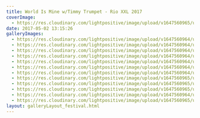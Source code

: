 ```yaml
---
title: World Is Mine w/Timmy Trumpet - Rio XXL 2017
coverImage:
  - https://res.cloudinary.com/lightpositive/image/upload/v1647560965/uploads/World%20Is%20Mine%20w/Timmy%20Trumpet%20-%20Rio%20XXL%202017/wim3.jpg
date: 2017-05-02 13:15:26
galleryImages: 
  - https://res.cloudinary.com/lightpositive/image/upload/v1647560964/uploads/World%20Is%20Mine%20w/Timmy%20Trumpet%20-%20Rio%20XXL%202017/wim11.jpg
  - https://res.cloudinary.com/lightpositive/image/upload/v1647560964/uploads/World%20Is%20Mine%20w/Timmy%20Trumpet%20-%20Rio%20XXL%202017/wim8.jpg
  - https://res.cloudinary.com/lightpositive/image/upload/v1647560964/uploads/World%20Is%20Mine%20w/Timmy%20Trumpet%20-%20Rio%20XXL%202017/wim1.jpg
  - https://res.cloudinary.com/lightpositive/image/upload/v1647560964/uploads/World%20Is%20Mine%20w/Timmy%20Trumpet%20-%20Rio%20XXL%202017/wim.jpg
  - https://res.cloudinary.com/lightpositive/image/upload/v1647560964/uploads/World%20Is%20Mine%20w/Timmy%20Trumpet%20-%20Rio%20XXL%202017/wim10.jpg
  - https://res.cloudinary.com/lightpositive/image/upload/v1647560964/uploads/World%20Is%20Mine%20w/Timmy%20Trumpet%20-%20Rio%20XXL%202017/wim9.jpg
  - https://res.cloudinary.com/lightpositive/image/upload/v1647560964/uploads/World%20Is%20Mine%20w/Timmy%20Trumpet%20-%20Rio%20XXL%202017/wim4.jpg
  - https://res.cloudinary.com/lightpositive/image/upload/v1647560965/uploads/World%20Is%20Mine%20w/Timmy%20Trumpet%20-%20Rio%20XXL%202017/wim7.jpg
  - https://res.cloudinary.com/lightpositive/image/upload/v1647560965/uploads/World%20Is%20Mine%20w/Timmy%20Trumpet%20-%20Rio%20XXL%202017/wim2.jpg
  - https://res.cloudinary.com/lightpositive/image/upload/v1647560965/uploads/World%20Is%20Mine%20w/Timmy%20Trumpet%20-%20Rio%20XXL%202017/wim6.jpg
  - https://res.cloudinary.com/lightpositive/image/upload/v1647560964/uploads/World%20Is%20Mine%20w/Timmy%20Trumpet%20-%20Rio%20XXL%202017/wim5.jpg
  - https://res.cloudinary.com/lightpositive/image/upload/v1647560965/uploads/World%20Is%20Mine%20w/Timmy%20Trumpet%20-%20Rio%20XXL%202017/wim3.jpg
layout: galleryLayout_festival.html
---
```

